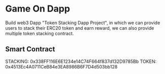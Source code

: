 # Game On Dapp

Build web3 Dapp "Token Stacking Dapp Project", in which we can provide users to stack their ERC20 token and earn reward, we can also provide multiple token stacking contract.

## Smart Contract

STACKING: 0x338FF116E6E1234e14C74F664f837d132D9785Bb
TOKEN: 0x4513Ec4A0711CeB84e3EA8986B6F7D4d503bb128